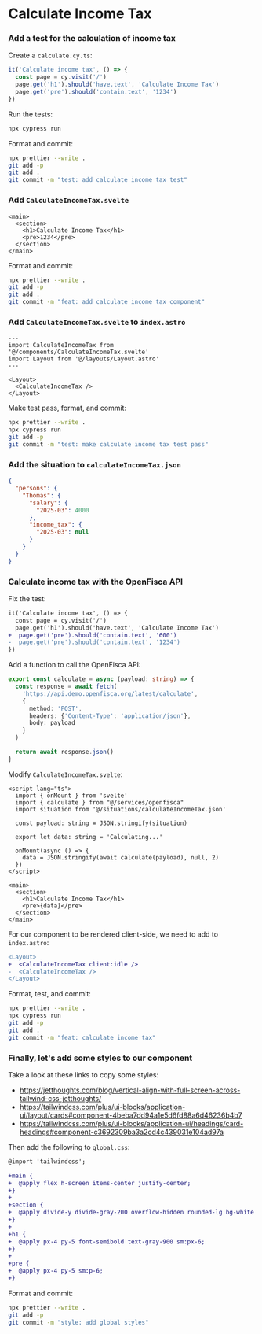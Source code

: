 # Calculate Income Tax

### Add a test for the calculation of income tax

Create a `calculate.cy.ts`:

```typescript
it('Calculate income tax', () => {
  const page = cy.visit('/')
  page.get('h1').should('have.text', 'Calculate Income Tax')
  page.get('pre').should('contain.text', '1234')
})
```

Run the tests:

```sh
npx cypress run
```

Format and commit:

```sh
npx prettier --write .
git add -p
git add .
git commit -m "test: add calculate income tax test"
```

### Add `CalculateIncomeTax.svelte`

```svelte
<main>
  <section>
    <h1>Calculate Income Tax</h1>
    <pre>1234</pre>
  </section>
</main>
```

Format and commit:

```sh
npx prettier --write .
git add -p
git add .
git commit -m "feat: add calculate income tax component"
```

### Add `CalculateIncomeTax.svelte` to `index.astro`

```astro
---
import CalculateIncomeTax from '@/components/CalculateIncomeTax.svelte'
import Layout from '@/layouts/Layout.astro'
---

<Layout>
  <CalculateIncomeTax />
</Layout>
```

Make test pass, format, and commit:

```sh
npx prettier --write .
npx cypress run
git add -p
git commit -m "test: make calculate income tax test pass"
```

### Add the situation to `calculateIncomeTax.json`

```json
{
  "persons": {
    "Thomas": {
      "salary": {
        "2025-03": 4000
      },
      "income_tax": {
        "2025-03": null
      }
    }
  }
}
```

### Calculate income tax with the OpenFisca API

Fix the test:

```diff
it('Calculate income tax', () => {
  const page = cy.visit('/')
  page.get('h1').should('have.text', 'Calculate Income Tax')
+  page.get('pre').should('contain.text', '600')
-  page.get('pre').should('contain.text', '1234')
})
```

Add a function to call the OpenFisca API:

```typescript
export const calculate = async (payload: string) => {
  const response = await fetch(
    'https://api.demo.openfisca.org/latest/calculate',
    {
      method: 'POST',
      headers: {'Content-Type': 'application/json'},
      body: payload
    }
  )

  return await response.json()
}
```

Modify `CalculateIncomeTax.svelte`:

```svelte
<script lang="ts">
  import { onMount } from 'svelte'
  import { calculate } from "@/services/openfisca"
  import situation from '@/situations/calculateIncomeTax.json'

  const payload: string = JSON.stringify(situation)

  export let data: string = 'Calculating...'

  onMount(async () => {
    data = JSON.stringify(await calculate(payload), null, 2)
  })
</script>

<main>
  <section>
    <h1>Calculate Income Tax</h1>
    <pre>{data}</pre>
  </section>
</main>
```

For our component to be rendered client-side, we need to add to `index.astro`:

```diff
<Layout>
+  <CalculateIncomeTax client:idle />
-  <CalculateIncomeTax />
</Layout>
```

Format, test, and commit:

```sh
npx prettier --write .
npx cypress run
git add -p
git add .
git commit -m "feat: calculate income tax"
```

### Finally, let's add some styles to our component

Take a look at these links to copy some styles:

- https://jetthoughts.com/blog/vertical-align-with-full-screen-across-tailwind-css-jetthoughts/
- https://tailwindcss.com/plus/ui-blocks/application-ui/layout/cards#component-4beba7dd94a1e5d6fd88a6d46236b4b7
- https://tailwindcss.com/plus/ui-blocks/application-ui/headings/card-headings#component-c3692309ba3a2cd4c439031e104ad97a

Then add the following to `global.css`:

```diff
@import 'tailwindcss';

+main {
+  @apply flex h-screen items-center justify-center;
+}
+
+section {
+  @apply divide-y divide-gray-200 overflow-hidden rounded-lg bg-white shadow-sm;
+}
+
+h1 {
+  @apply px-4 py-5 font-semibold text-gray-900 sm:px-6;
+}
+
+pre {
+  @apply px-4 py-5 sm:p-6;
+}
```

Format and commit:

```sh
npx prettier --write .
git add -p
git commit -m "style: add global styles"
```
